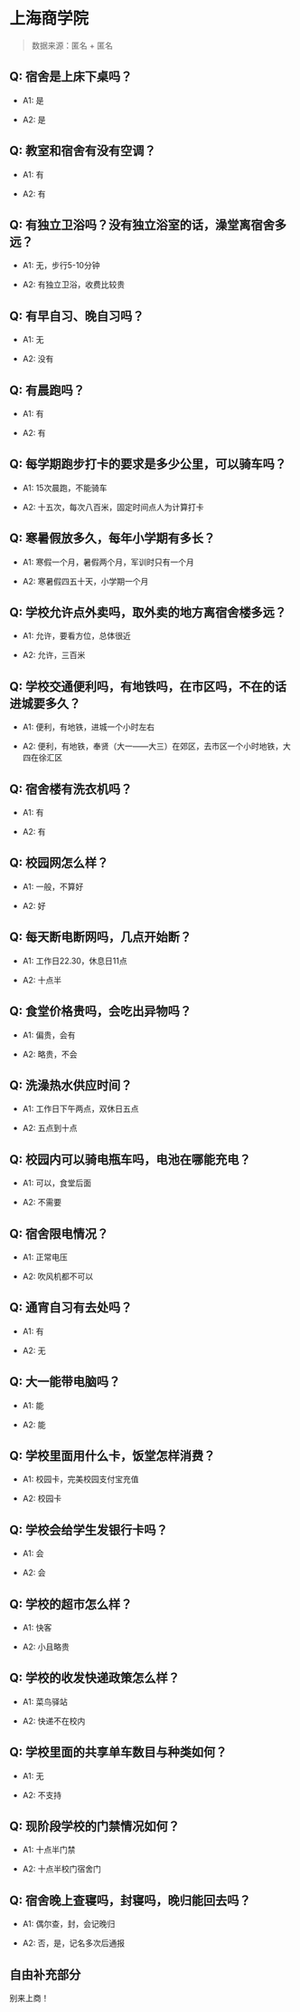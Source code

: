 # 上海商学院

> 数据来源：匿名 + 匿名

## Q: 宿舍是上床下桌吗？

- A1: 是

- A2: 是

## Q: 教室和宿舍有没有空调？

- A1: 有

- A2: 有

## Q: 有独立卫浴吗？没有独立浴室的话，澡堂离宿舍多远？

- A1: 无，步行5-10分钟

- A2: 有独立卫浴，收费比较贵

## Q: 有早自习、晚自习吗？

- A1: 无

- A2: 没有

## Q: 有晨跑吗？

- A1: 有

- A2: 有

## Q: 每学期跑步打卡的要求是多少公里，可以骑车吗？

- A1: 15次晨跑，不能骑车

- A2: 十五次，每次八百米，固定时间点人为计算打卡

## Q: 寒暑假放多久，每年小学期有多长？

- A1: 寒假一个月，暑假两个月，军训时只有一个月

- A2: 寒暑假四五十天，小学期一个月

## Q: 学校允许点外卖吗，取外卖的地方离宿舍楼多远？

- A1: 允许，要看方位，总体很近

- A2: 允许，三百米

## Q: 学校交通便利吗，有地铁吗，在市区吗，不在的话进城要多久？

- A1: 便利，有地铁，进城一个小时左右

- A2: 便利，有地铁，奉贤（大一——大三）在郊区，去市区一个小时地铁，大四在徐汇区

## Q: 宿舍楼有洗衣机吗？

- A1: 有

- A2: 有

## Q: 校园网怎么样？

- A1: 一般，不算好

- A2: 好

## Q: 每天断电断网吗，几点开始断？

- A1: 工作日22.30，休息日11点

- A2: 十点半

## Q: 食堂价格贵吗，会吃出异物吗？

- A1: 偏贵，会有

- A2: 略贵，不会

## Q: 洗澡热水供应时间？

- A1: 工作日下午两点，双休日五点

- A2: 五点到十点

## Q: 校园内可以骑电瓶车吗，电池在哪能充电？

- A1: 可以，食堂后面

- A2: 不需要

## Q: 宿舍限电情况？

- A1: 正常电压

- A2: 吹风机都不可以

## Q: 通宵自习有去处吗？

- A1: 有

- A2: 无

## Q: 大一能带电脑吗？

- A1: 能

- A2: 能

## Q: 学校里面用什么卡，饭堂怎样消费？

- A1: 校园卡，完美校园支付宝充值

- A2: 校园卡

## Q: 学校会给学生发银行卡吗？

- A1: 会

- A2: 会

## Q: 学校的超市怎么样？

- A1: 快客

- A2: 小且略贵

## Q: 学校的收发快递政策怎么样？

- A1: 菜鸟驿站

- A2: 快递不在校内

## Q: 学校里面的共享单车数目与种类如何？

- A1: 无

- A2: 不支持

## Q: 现阶段学校的门禁情况如何？

- A1: 十点半门禁

- A2: 十点半校门宿舍门

## Q: 宿舍晚上查寝吗，封寝吗，晚归能回去吗？

- A1: 偶尔查，封，会记晚归

- A2: 否，是，记名多次后通报

## 自由补充部分

别来上商！